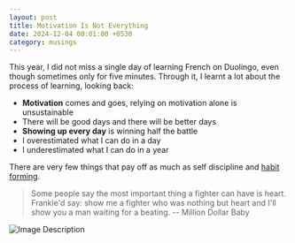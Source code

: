```yaml
---
layout: post
title: Motivation Is Not Everything
date: 2024-12-04 00:01:00 +0530
category: musings
---
```

This year, I did not miss a single day of learning French on Duolingo, even though sometimes only for five minutes. Through it, I learnt a lot about the process of learning, looking back:  
  
- **Motivation** comes and goes, relying on motivation alone is unsustainable  
- There will be good days and there will be better days  
- **Showing up every day** is winning half the battle  
- I overestimated what I can do in a day  
- I underestimated what I can do in a year  
  
There are very few things that pay off as much as self discipline and [habit forming](https://mourjo.me/blog/non-tech/2021/10/25/on-building-habits/).

> Some people say the most important thing a fighter can have is heart. Frankie'd say: show me a fighter who was nothing but heart and I'll show you a man waiting for a beating.
> -- Million Dollar Baby


![Image Description](/blog/images/2024-12-04-motivation-is-not-everything-1.png)

